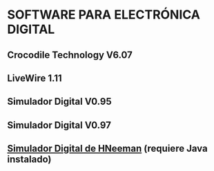 # SOFTWARE PARA ELECTRÓNICA DIGITAL

## Crocodile Technology V6.07
## LiveWire 1.11
## Simulador Digital V0.95
## Simulador Digital V0.97
## [Simulador Digital de HNeeman](https://github.com/hneemann/Digital/releases/latest/download/Digital.zip) (requiere Java instalado)